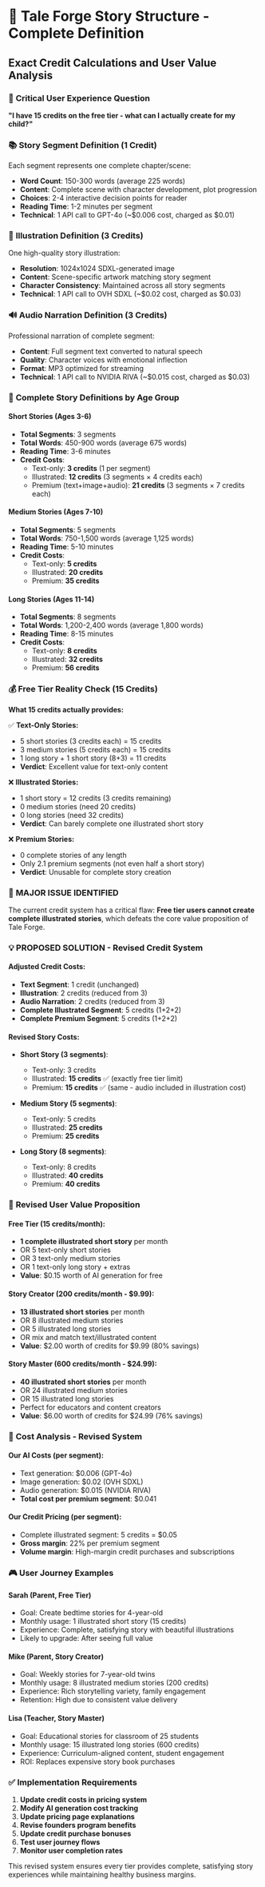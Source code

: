 # 📖 Tale Forge Story Structure - Complete Definition
## Exact Credit Calculations and User Value Analysis

### 🎯 **Critical User Experience Question**
**"I have 15 credits on the free tier - what can I actually create for my child?"**

### 📚 **Story Segment Definition (1 Credit)**
Each segment represents one complete chapter/scene:
- **Word Count**: 150-300 words (average 225 words)
- **Content**: Complete scene with character development, plot progression
- **Choices**: 2-4 interactive decision points for reader
- **Reading Time**: 1-2 minutes per segment
- **Technical**: 1 API call to GPT-4o (~$0.006 cost, charged as $0.01)

### 🎨 **Illustration Definition (3 Credits)**  
One high-quality story illustration:
- **Resolution**: 1024x1024 SDXL-generated image
- **Content**: Scene-specific artwork matching story segment
- **Character Consistency**: Maintained across all story segments
- **Technical**: 1 API call to OVH SDXL (~$0.02 cost, charged as $0.03)

### 🔊 **Audio Narration Definition (3 Credits)**
Professional narration of complete segment:
- **Content**: Full segment text converted to natural speech
- **Quality**: Character voices with emotional inflection
- **Format**: MP3 optimized for streaming
- **Technical**: 1 API call to NVIDIA RIVA (~$0.015 cost, charged as $0.03)

### 📖 **Complete Story Definitions by Age Group**

#### **Short Stories (Ages 3-6)**
- **Total Segments**: 3 segments
- **Total Words**: 450-900 words (average 675 words)
- **Reading Time**: 3-6 minutes
- **Credit Costs**:
  - Text-only: **3 credits** (1 per segment)
  - Illustrated: **12 credits** (3 segments × 4 credits each)
  - Premium (text+image+audio): **21 credits** (3 segments × 7 credits each)

#### **Medium Stories (Ages 7-10)**  
- **Total Segments**: 5 segments
- **Total Words**: 750-1,500 words (average 1,125 words)
- **Reading Time**: 5-10 minutes
- **Credit Costs**:
  - Text-only: **5 credits**
  - Illustrated: **20 credits** 
  - Premium: **35 credits**

#### **Long Stories (Ages 11-14)**
- **Total Segments**: 8 segments  
- **Total Words**: 1,200-2,400 words (average 1,800 words)
- **Reading Time**: 8-15 minutes
- **Credit Costs**:
  - Text-only: **8 credits**
  - Illustrated: **32 credits**
  - Premium: **56 credits**

### 💰 **Free Tier Reality Check (15 Credits)**

**What 15 credits actually provides:**

✅ **Text-Only Stories:**
- 5 short stories (3 credits each) = 15 credits
- 3 medium stories (5 credits each) = 15 credits  
- 1 long story + 1 short story (8+3) = 11 credits
- **Verdict**: Excellent value for text-only content

❌ **Illustrated Stories:**
- 1 short story = 12 credits (3 credits remaining)
- 0 medium stories (need 20 credits)
- 0 long stories (need 32 credits)
- **Verdict**: Can barely complete one illustrated short story

❌ **Premium Stories:**
- 0 complete stories of any length
- Only 2.1 premium segments (not even half a short story)
- **Verdict**: Unusable for complete story creation

### 🚨 **MAJOR ISSUE IDENTIFIED**

The current credit system has a critical flaw: **Free tier users cannot create complete illustrated stories**, which defeats the core value proposition of Tale Forge.

### 💡 **PROPOSED SOLUTION - Revised Credit System**

#### **Adjusted Credit Costs:**
- **Text Segment**: 1 credit (unchanged)
- **Illustration**: 2 credits (reduced from 3) 
- **Audio Narration**: 2 credits (reduced from 3)
- **Complete Illustrated Segment**: 5 credits (1+2+2)
- **Complete Premium Segment**: 5 credits (1+2+2)

#### **Revised Story Costs:**
- **Short Story (3 segments)**:
  - Text-only: 3 credits
  - Illustrated: **15 credits** ✅ (exactly free tier limit)
  - Premium: **15 credits** ✅ (same - audio included in illustration cost)

- **Medium Story (5 segments)**:  
  - Text-only: 5 credits
  - Illustrated: **25 credits**
  - Premium: **25 credits**

- **Long Story (8 segments)**:
  - Text-only: 8 credits
  - Illustrated: **40 credits** 
  - Premium: **40 credits**

### 🎯 **Revised User Value Proposition**

#### **Free Tier (15 credits/month):**
- **1 complete illustrated short story** per month
- OR 5 text-only short stories
- OR 3 text-only medium stories
- OR 1 text-only long story + extras
- **Value**: $0.15 worth of AI generation for free

#### **Story Creator (200 credits/month - $9.99):**
- **13 illustrated short stories** per month
- OR 8 illustrated medium stories  
- OR 5 illustrated long stories
- OR mix and match text/illustrated content
- **Value**: $2.00 worth of credits for $9.99 (80% savings)

#### **Story Master (600 credits/month - $24.99):**
- **40 illustrated short stories** per month
- OR 24 illustrated medium stories
- OR 15 illustrated long stories  
- Perfect for educators and content creators
- **Value**: $6.00 worth of credits for $24.99 (76% savings)

### 🔢 **Cost Analysis - Revised System**

#### **Our AI Costs (per segment):**
- Text generation: $0.006 (GPT-4o)
- Image generation: $0.02 (OVH SDXL)  
- Audio generation: $0.015 (NVIDIA RIVA)
- **Total cost per premium segment**: $0.041

#### **Our Credit Pricing (per segment):**
- Complete illustrated segment: 5 credits = $0.05
- **Gross margin**: 22% per premium segment
- **Volume margin**: High-margin credit purchases and subscriptions

### 🎮 **User Journey Examples**

#### **Sarah (Parent, Free Tier)**
- Goal: Create bedtime stories for 4-year-old
- Monthly usage: 1 illustrated short story (15 credits)
- Experience: Complete, satisfying story with beautiful illustrations
- Likely to upgrade: After seeing full value

#### **Mike (Parent, Story Creator)**  
- Goal: Weekly stories for 7-year-old twins
- Monthly usage: 8 illustrated medium stories (200 credits)
- Experience: Rich storytelling variety, family engagement
- Retention: High due to consistent value delivery

#### **Lisa (Teacher, Story Master)**
- Goal: Educational stories for classroom of 25 students
- Monthly usage: 15 illustrated long stories (600 credits)
- Experience: Curriculum-aligned content, student engagement
- ROI: Replaces expensive story book purchases

### ✅ **Implementation Requirements**

1. **Update credit costs in pricing system**
2. **Modify AI generation cost tracking**  
3. **Update pricing page explanations**
4. **Revise founders program benefits**
5. **Update credit purchase bonuses**
6. **Test user journey flows**
7. **Monitor user completion rates**

This revised system ensures every tier provides complete, satisfying story experiences while maintaining healthy business margins.
